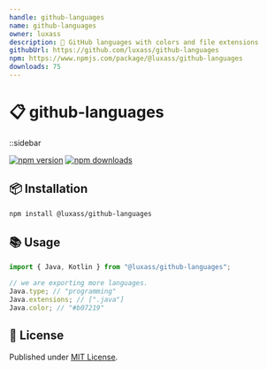 ```yaml
---
handle: github-languages
name: github-languages
owner: luxass
description: 🎨 GitHub languages with colors and file extensions
githubUrl: https://github.com/luxass/github-languages
npm: https://www.npmjs.com/package/@luxass/github-languages
downloads: 75
---
```


# 📋 github-languages

::sidebar

[![npm version][npm-version-src]][npm-version-href]
[![npm downloads][npm-downloads-src]][npm-downloads-href]

## 📦 Installation

```sh
npm install @luxass/github-languages
```

## 📚 Usage

```ts
import { Java, Kotlin } from "@luxass/github-languages";

// we are exporting more languages.
Java.type; // "programming"
Java.extensions; // [".java"]
Java.color; // "#b07219"
```

## 📄 License

Published under [MIT License](https://github.com/luxass/github-languages/blob/main/LICENSE).

<!-- Badges -->

[npm-version-src]: https://img.shields.io/npm/v/@luxass/github-languages?style=flat&colorA=18181B&colorB=4169E1
[npm-version-href]: https://npmjs.com/package/@luxass/github-languages
[npm-downloads-src]: https://img.shields.io/npm/dm/@luxass/github-languages?style=flat&colorA=18181B&colorB=4169E1
[npm-downloads-href]: https://npmjs.com/package/@luxass/github-languages
